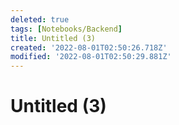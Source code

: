 ```yaml
---
deleted: true
tags: [Notebooks/Backend]
title: Untitled (3)
created: '2022-08-01T02:50:26.718Z'
modified: '2022-08-01T02:50:29.881Z'
---
```


# Untitled (3)

